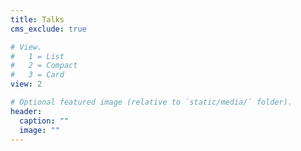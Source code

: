 ```yaml
---
title: Talks
cms_exclude: true

# View.
#   1 = List
#   2 = Compact
#   3 = Card
view: 2

# Optional featured image (relative to `static/media/` folder).
header:
  caption: ""
  image: ""
---
```

